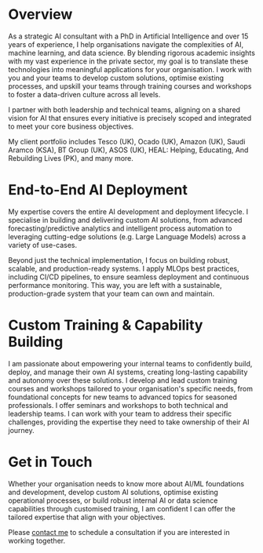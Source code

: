 # Overview


As a strategic AI consultant with a PhD in Artificial Intelligence and over 15 years of experience, I help organisations navigate the complexities of AI, machine learning, and data science. By blending rigorous academic insights with my vast experience in the private sector, my goal is to translate these technologies into meaningful applications for your organisation. I work with you and your teams to develop custom solutions, optimise existing processes, and upskill your teams through training courses and workshops to foster a data-driven culture across all levels.


I partner with both leadership and technical teams, aligning on a shared vision for AI that ensures every initiative is precisely scoped and integrated to meet your core business objectives.



My client portfolio includes Tesco (UK), Ocado (UK), Amazon (UK), Saudi Aramco (KSA), BT Group (UK), ASOS (UK), HEAL: Helping, Educating, And Rebuilding Lives (PK), and many more.



# End-to-End AI Deployment



My expertise covers the entire AI development and deployment lifecycle. I specialise in building and delivering custom AI solutions, from advanced forecasting/predictive analytics and intelligent process automation to leveraging cutting-edge solutions (e.g. Large Language Models) across a variety of use-cases.



Beyond just the technical implementation, I focus on building robust, scalable, and production-ready systems. I apply MLOps best practices, including CI/CD pipelines, to ensure seamless deployment and continuous performance monitoring. This way, you are left with a sustainable, production-grade system that your team can own and maintain.



# Custom Training & Capability Building



I am passionate about empowering your internal teams to confidently build, deploy, and manage their own AI systems, creating long-lasting capability and autonomy over these solutions. I develop and lead custom training courses and workshops tailored to your organisation's specific needs, from foundational concepts for new teams to advanced topics for seasoned professionals. I offer seminars and workshops to both technical and leadership teams. I can work with your team to address their specific challenges, providing the expertise they need to take ownership of their AI journey.



# Get in Touch



Whether your organisation needs to know more about AI/ML foundations and development, develop custom AI solutions, optimise existing operational processes, or build robust internal AI or data science capabilities through customised training, I am confident I can offer the tailored expertise that align with your objectives.



Please [contact me](mailto:imy@imytk.co.uk) to schedule a consultation if you are interested in working together.

